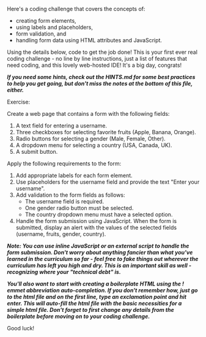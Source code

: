 Here's a coding challenge that covers the concepts of:
- creating form elements,
- using labels and placeholders,
- form validation, and
- handling form data using HTML attributes and JavaScript.

Using the details below, code to get the job done! This is your first ever real coding 
challenge - no line by line instructions, just a list of features that need coding, and 
this lovely web-hosted IDE! It's a big day, congrats!

***If you need some hints, check out the HINTS.md for some best practices to help you get going, but don't miss the notes at the bottom of this file, either.***

Exercise:

Create a web page that contains a form with the following fields:

1. A text field for entering a username.
2. Three checkboxes for selecting favorite fruits (Apple, Banana, Orange).
3. Radio buttons for selecting a gender (Male, Female, Other).
4. A dropdown menu for selecting a country (USA, Canada, UK).
5. A submit button.

Apply the following requirements to the form:

1. Add appropriate labels for each form element.
2. Use placeholders for the username field and provide the text "Enter your username".
3. Add validation to the form fields as follows:
   - The username field is required.
   - One gender radio button must be selected.
   - The country dropdown menu must have a selected option.
4. Handle the form submission using JavaScript. When the form is submitted, display an alert with the values of the selected fields (username, fruits, gender, country).

***Note: You can use inline JavaScript or an external script to handle the form submission. Don't worry about anything fancier than what you've learned in the curriculum so far - feel free to fake things out wherever the curriculum has left you high and dry. This is an important skill as well - recognizing where your "technical debt" is.*** 

***You'll also want to start with creating a boilerplate HTML using the ! emmet abbreviation auto-completion. If you don't remember how, just go to the html file and on the first line, type an exclamation point and hit enter. This will auto-fill the html file with the basic necessities for a simple html file. Don't forget to first change any details from the boilerplate before moving on to your coding challenge.***

Good luck!